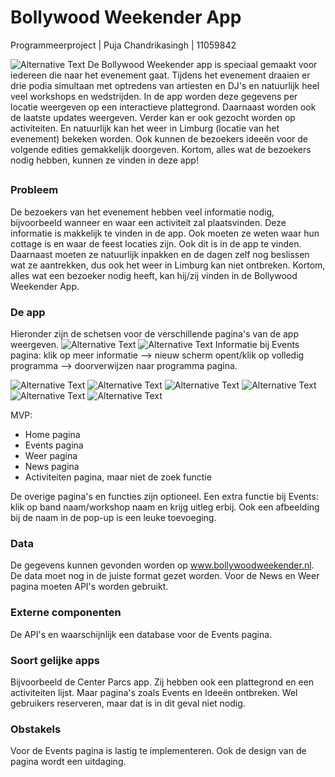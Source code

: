 #  Bollywood Weekender App
Programmeerproject | Puja Chandrikasingh | 11059842

![Alternative Text](doc/Logo.png) De Bollywood Weekender app is speciaal gemaakt voor iedereen die naar het evenement gaat. Tijdens het evenement draaien er drie podia simultaan met optredens van artiesten en DJ's en natuurlijk heel veel workshops en wedstrijden. In de app worden deze gegevens per locatie weergeven op een interactieve plattegrond. Daarnaast worden ook de laatste updates weergeven. Verder kan er ook gezocht worden op activiteiten. En natuurlijk kan het weer in Limburg (locatie van het evenement) bekeken worden. Ook kunnen de bezoekers ideeën voor de volgende edities gemakkelijk doorgeven. Kortom, alles wat de bezoekers nodig hebben, kunnen ze vinden in deze app!

##
### Probleem
De bezoekers van het evenement hebben veel informatie nodig, bijvoorbeeld wanneer en waar een activiteit zal plaatsvinden. Deze informatie is makkelijk te vinden in de app. Ook moeten ze weten waar hun cottage is en waar de feest locaties zijn. Ook dit is in de app te vinden. Daarnaast moeten ze natuurlijk inpakken en de dagen zelf nog beslissen wat ze aantrekken, dus ook het weer in Limburg kan niet ontbreken. Kortom, alles wat een bezoeker nodig heeft, kan hij/zij vinden in de Bollywood Weekender App.

### De app
Hieronder zijn de schetsen voor de verschillende pagina's van de app weergeven.
![Alternative Text](doc/Home.png)
![Alternative Text](doc/Events.png)
Informatie bij Events pagina: klik op meer informatie --> nieuw scherm opent/klik op volledig programma --> doorverwijzen naar programma pagina. 

![Alternative Text](doc/Weer.png)
![Alternative Text](doc/News.png)
![Alternative Text](doc/Activiteiten.png)
![Alternative Text](doc/Programma.png)
![Alternative Text](doc/Plattegrond.png)
![Alternative Text](doc/Idee.png)

MVP:
- Home pagina
- Events pagina
- Weer pagina
- News pagina
- Activiteiten pagina, maar niet de zoek functie

De overige pagina's en functies zijn optioneel. Een extra functie bij Events: klik op band naam/workshop naam en krijg uitleg erbij. Ook een afbeelding bij de naam in de pop-up is een leuke toevoeging.

### Data
De gegevens kunnen gevonden worden op www.bollywoodweekender.nl. De data moet nog in de juiste format gezet worden. Voor de News en Weer pagina moeten API's worden gebruikt.

### Externe componenten
De API's en waarschijnlijk een database voor de Events pagina.

### Soort gelijke apps
Bijvoorbeeld de Center Parcs app. Zij hebben ook een plattegrond en een activiteiten lijst. Maar pagina's zoals Events en Ideeën ontbreken. Wel gebruikers reserveren, maar dat is in dit geval niet nodig.

### Obstakels
Voor de Events pagina is lastig te implementeren. Ook de design van de pagina wordt een uitdaging.
